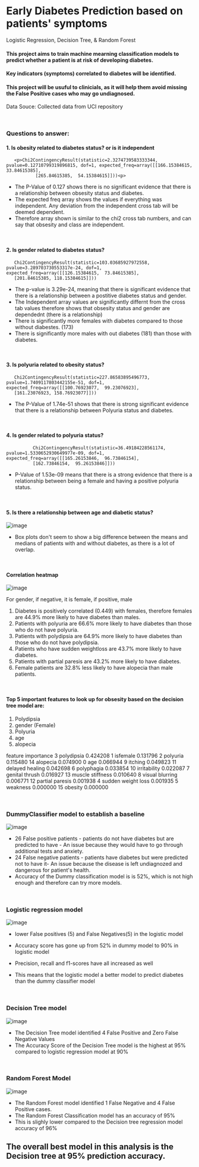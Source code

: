 # Early Diabetes Prediction based on patients' symptoms 
Logistic Regression, Decision Tree, &amp; Random Forest


#### This project aims to train machine mearning classification models to predict whether a patient  is at risk of developing diabetes. 
#### Key indicators (symptoms) correlated to diabetes will be identified.
#### This project will be usuful to clinicials, as it will help them avoid missing the False Positive cases who may go undiagnosed.

Data Souce: Collected data from UCI repository

<p>&nbsp;</p>

### Questions  to answer:

#### 1. Is obesity related to diabetes status? or is it independent
       <p>Chi2ContingencyResult(statistic=2.3274739583333344, pvalue=0.12710799319896815, dof=1, expected_freq=array([[166.15384615,  33.84615385],
               [265.84615385,  54.15384615]]))<p>

* The P-Value of 0.127 shows there is no significant evidence that there is a relationship between obsesity status and diabetes. 
* The expected freq array shows the values if everything was independent. Any deviation from the independent cross tab will be deemed dependent. 
* Therefore array shown is similar to the chi2 cross tab numbers, and can say that obsesity and class are independent.

<p>&nbsp;</p>
<p></p>

#### 2. Is gender related to diabetes status?

       Chi2ContingencyResult(statistic=103.03685927972558, pvalue=3.289703730553317e-24, dof=1, expected_freq=array([[126.15384615,  73.84615385],
       [201.84615385, 118.15384615]]))

* The p-value is 3.29e-24, meaning that there is significant evidence that there is a relationship between a postitive diabetes status and gender. 
* The Independent array values are significantly differnt from the cross tab values therefore shows that obsesity status and gender are dependednt (there is a relationship)
* There is significantly more females with diabetes compared to those without diabestes. (173)
* There is significantly more males with out diabetes (181) than those with diabetes.

<p>&nbsp;</p>
<p></p>

#### 3. Is polyuria related to obesity status?

       Chi2ContingencyResult(statistic=227.86583895496773, pvalue=1.7409117803442155e-51, dof=1, expected_freq=array([[100.76923077,  99.23076923],
       [161.23076923, 158.76923077]]))

* The P-Value of 1.74e-51 shows that there is strong significant evidence that there is a relationship between Polyuria status and diabetes.

<p>&nbsp;</p>

#### 4. Is gender related to polyuria status?
              Chi2ContingencyResult(statistic=36.49184228561174, pvalue=1.5330652930649977e-09, dof=1, expected_freq=array([[165.26153846,  96.73846154],
              [162.73846154,  95.26153846]]))

* P-Value of 1.53e-09 means that there is a strong evidence that there is a relationship between being a female and having a positive polyuria status.
       
<p>&nbsp;</p>

  #### 5.  Is there a relationship between age and diabetic status?
![image](https://github.com/IkChristine/Early-Diabetes-Prediction-with-Machine-Learning-Classification-algorithms/assets/104997783/b8758ca0-51c2-4fc4-b3e1-a5cb10eb3938)


* Box plots don't seem to show a big difference between the means and medians of patients with and without diabetes, as there is a lot of overlap.


<p>&nbsp;</p>

#### Correlation heatmap

![image](https://github.com/IkChristine/Early-Diabetes-Prediction-with-Machine-Learning-Classification-algorithms/assets/104997783/89ba799f-a9ab-4c37-a2fa-e10daa549700)

For gender, if negative, it is female, if positive, male
1. Diabetes is positively correlated (0.449) with females, therefore females are 44.9% more likely to have diabetes than males.
2. Patients with polyuria are 66.6% more likely to have diabetes than those who do not have polyuria.
3. Patients with polydipsia are 64.9% more likely to have diabetes than  those who do not have polydipsia.
4. Patients who have sudden weightloss are 43.7% more likely to have diabetes.
5. Patients with partial paresis are 43.2% more likely to have diabetes.
6. Female patients are 32.8% less likely to have alopecia than male patients.

<p>&nbsp;</p>

#### Top 5 important features to look up for obsesity based on the decision tree model are: 
1. Polydipsia
2. gender (Female)
3. Polyuria
4. age
5. alopecia


feature	importance
3	polydipsia	0.424208
1	isfemale	0.131796
2	polyuria	0.115480
14	alopecia	0.074900
0	age	0.066944
9	itching	0.049823
11	delayed healing	0.042698
6	polyphagia	0.033854
10	irritability	0.022087
7	genital thrush	0.016927
13	muscle stiffness	0.010640
8	visual blurring	0.006771
12	partial paresis	0.001938
4	sudden weight loss	0.001935
5	weakness	0.000000
15	obesity	0.000000

<p>&nbsp;</p>

### DummyClassifier model to establish a baseline

![image](https://github.com/IkChristine/Early-Diabetes-Prediction-with-Machine-Learning-Classification-algorithms/assets/104997783/099f29bb-92d4-4e9e-ac8a-42380b3484e0)

* 26 False positive patients - patients do not have diabetes but are predicted to have - An issue because they would have to go through additional tests and anxiety.
* 24 False negative patients - patients have diabetes but were predicted not to have it- An issue because the disease is left undiagnozed and dangerous for patient's health.
* Accuracy of the Dummy classification model is  is 52%, which is not high enough and therefore can try more models.
  

<p>&nbsp;</p>

### Logistic regression model


![image](https://github.com/IkChristine/Early-Diabetes-Prediction-with-Machine-Learning-Classification-algorithms/assets/104997783/28800408-d2aa-4e80-9e12-90b44af5b217)

* lower False positives (5) and False Negatives(5) in the logistic model


*  Accuracy score has gone up from 52% in dummy model to 90% in logistic model
*  Precision, recall and f1-scores have all increased as well
*  This means that the logistic model a better model to predict diabetes than the dummy classifier model

<p>&nbsp;</p>

### Decision Tree model

![image](https://github.com/IkChristine/Early-Diabetes-Prediction-with-Machine-Learning-Classification-algorithms/assets/104997783/77035792-ef93-4bc9-b1f8-53f8031dc824)

* The Decision Tree model identified 4 False Positive and Zero False Negative Values
* The Accuracy Score of the Decision Tree model is the highest at 95% compared to logistic regression model at 90%

<p>&nbsp;</p>

### Random Forest Model

![image](https://github.com/IkChristine/Early-Diabetes-Prediction-with-Machine-Learning-Classification-algorithms/assets/104997783/a7c3e8e1-68b8-48a1-b701-b159ca7a9bf4)

 * The Random Forest model identified 1 False Negative and 4 False Positive cases.
 * The Random Forest Classification model has an accuracy of 95%
 * This is slighly lower compared to the Decision tree regression model accuracy of 96%


## The overall best model in this analysis is the Decision tree at 95% prediction accuracy.
  
